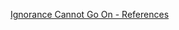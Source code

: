 <!-- TITLE: LGBTQ -->

[Ignorance Cannot Go On - References](journal-club/lgbtq/Ignorance-cant-go-on-refs)


